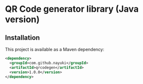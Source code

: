 QR Code generator library (Java version)
=======================================

Installation
------------
This project is available as a Maven dependency:

```xml
<dependency>
  <groupId>com.github.nayuki</groupId>
  <artifactId>qrcodegen</artifactId>
  <version>1.0.0</version>
</dependency>
```
